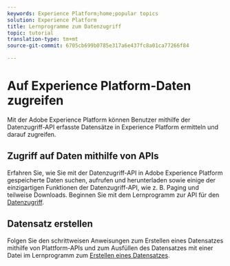 ```yaml
---
keywords: Experience Platform;home;popular topics
solution: Experience Platform
title: Lernprogramme zum Datenzugriff
topic: tutorial
translation-type: tm+mt
source-git-commit: 6705cb699b0785e317a6e437fc8a01ca77266f84

---
```



# Auf Experience Platform-Daten zugreifen

Mit der Adobe Experience Platform können Benutzer mithilfe der Datenzugriff-API erfasste Datensätze in Experience Platform ermitteln und darauf zugreifen.

## Zugriff auf Daten mithilfe von APIs

Erfahren Sie, wie Sie mit der Datenzugriff-API in Adobe Experience Platform gespeicherte Daten suchen, aufrufen und herunterladen sowie einige der einzigartigen Funktionen der Datenzugriff-API, wie z. B. Paging und teilweise Downloads. Beginnen Sie mit dem Lernprogramm zur API für den [Datenzugriff](../data-access/tutorials/dataset-data.md).

## Datensatz erstellen

Folgen Sie den schrittweisen Anweisungen zum Erstellen eines Datensatzes mithilfe von Plattform-APIs und zum Ausfüllen des Datensatzes mit einer Datei im Lernprogramm zum [Erstellen eines Datensatzes](../catalog/datasets/create.md).